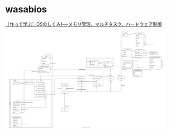 # wasabios

[［作って学ぶ］OSのしくみⅠ──メモリ管理、マルチタスク、ハードウェア制御](https://amzn.asia/d/5mKRBvg)

![](./wasabios.drawio.svg)
